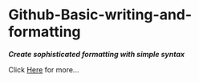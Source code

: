 # Github-Basic-writing-and-formatting
***Create sophisticated formatting with simple syntax***

Click [Here](https://docs.github.com/en/free-pro-team@latest/github/writing-on-github/basic-writing-and-formatting-syntax) for more...
